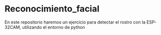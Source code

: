 # Reconocimiento_facial
En este repositorio haremos un ejercicio para detectar el rostro con la ESP-32CAM, utilizando el entorno de python 
